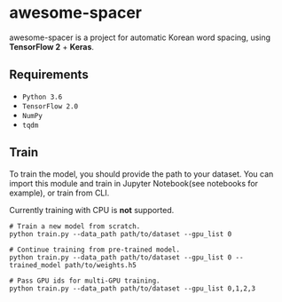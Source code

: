 # awesome-spacer

awesome-spacer is a project for automatic Korean word spacing, using **TensorFlow 2** + **Keras**.

## Requirements

- `Python 3.6`
- `TensorFlow 2.0`
- `NumPy`
- `tqdm`

## Train

To train the model, you should provide the path to your dataset.
You can import this module and train in Jupyter Notebook(see notebooks for example), 
or train from CLI. 

Currently training with CPU is **not** supported.
```
# Train a new model from scratch. 
python train.py --data_path path/to/dataset --gpu_list 0

# Continue training from pre-trained model.
python train.py --data_path path/to/dataset --gpu_list 0 --trained_model path/to/weights.h5

# Pass GPU ids for multi-GPU training.
python train.py --data_path path/to/dataset --gpu_list 0,1,2,3
```
